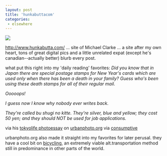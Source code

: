 ```yaml
---
layout: post
title: 'hunkabuttacom'
categories:
 - elsewhere
---
```


<img src="http://www.hunkabutta.com/photos/pagesize/20030125c.jpg">



<a href="http://www.hunkabutta.com/">http://www.hunkabutta.com/</a> ... site of Michael Clarke ... a site after my own heart, tons of great digital pics and a little unrelated expat (except he's canadian--actually better) blurb every post.



what put this right into my 'daily reading' favorites: <em>Did you know that in Japan there are special postage stamps for New Year's cards which are used only when there has been a death in your family? Guess who's been using these death stamps for all of their regular mail.



Ooooops!



I guess now I know why nobody ever writes back.



They're called bu shugi no kitte. They're silver, blue and yellow; they cost 50 yen; and they should NOT be used for job applications.</em>



via his <a href="http://www.urbanphoto.org/tokyo/main.htm">tokyolife photoessay</a> on <a href="http://www.urbanphoto.org/">urbanphoto.org</a> via <a href="http://consumptive.org/weblog/blog.html">consumptive</a>



urbanphoto.org also made it straight into my favorites for later perusal. they have a cool bit on <a href="http://www.urbanphoto.org/#27may">bicycling</a>, an extremely viable alt.transportation method still in predominance in other parts of the world.


